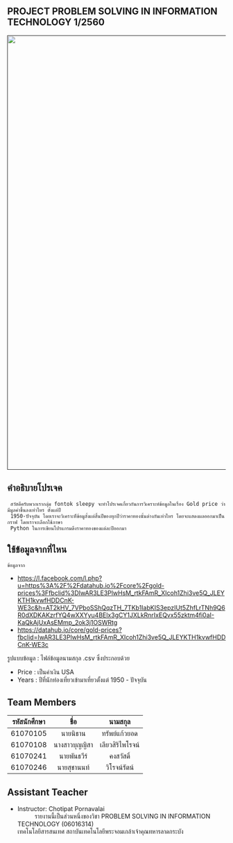 <h2>PROJECT PROBLEM SOLVING IN INFORMATION TECHNOLOGY 1/2560</h2>
<a href=""><img src="gold-price.jpg" width="1000px"></a><br>

 ## คำอธิบายโปรเจค
     สวัสดึครับพวกเรากลุ่ม fontok sleepy จะทำโปรเจคเกี่ยวกันการวิเคราะห์ข้อมูลในเรื่อง Gold price ว่ามีมูลค่าขึ้นลงเท่าไหร ตั้งแต่ปี 
     1950-ปัจจุบัน โดยเราจะวิเคราะห็ข้อมูลั้งแต่สิ้นปีของทุกปีว่าราคาทองนั้นต่างกันเท่าไหร โดยจะแสดงผลออกมาเป็นกราฟ โดยเราจะเลือกใช้ภาษา
     Python ในการเขียนโปรแกรมดึงราคาทองของแต่ละปีออกมา
 
 ## ใช้ข้อมูลจากที่ไหน 
    ข้อมูลจาก
  - https://l.facebook.com/l.php?u=https%3A%2F%2Fdatahub.io%2Fcore%2Fgold-prices%3Ffbclid%3DIwAR3LE3PlwHsM_rtkFAmR_XIcoh1Zhi3ve5Q_JLEYKTH1kvwfHDDCnK-WE3c&h=AT2kHV_7VPboSShQqzTH_7TKb1IabKIS3epzIUt5ZhfLrTNh9Q6R0dXDKAKzrfYQ4wXXYyu4BElx3gCY1JXLkRnrIxEQvx55zktm4fi0aI-KaQkAjUxAsEMmp_2ok3j1OSWRtg
  - https://datahub.io/core/gold-prices?fbclid=IwAR3LE3PlwHsM_rtkFAmR_XIcoh1Zhi3ve5Q_JLEYKTH1kvwfHDDCnK-WE3c
  
   รูปแบบข้อมูล : ไฟล์ข้อมูลนามสกุล .csv ซึ่งประกอบด้วย
 - Price : เป็นค่าเงิน USA
 - Years : ปีที่นักท่องเที่ยวเข้ามาเที่ยวตั้งแต่ 1950 - ปัจจุบัน
 
 ## Team Members
| รหัสนักศึกษา | ชื่อ | นามสกุล |
|:-:| :-------------: |:----------:|
 |  61070105    | นายนิธาน | ทรัพย์แก้วยอด |
 |  61070108    | นางสาวบุญญิสา | เลียวสิริไพโรจน์ |
 |  61070241    | นายพันธวีร์ | คงสวัสดิ์ |
 |  61070246    | นายสุชานนท์ | วิโรจน์รัตน์ |
 
 ## Assistant Teacher
 - Instructor: Chotipat Pornavalai
 <br>&nbsp;&nbsp;&nbsp;&nbsp;&nbsp;&nbsp;&nbsp;&nbsp;&nbsp;&nbsp;รายงานนี้เป็นส่วนหนึ่งของวิชา PROBLEM SOLVING IN INFORMATION TECHNOLOGY (06016314)
 <br>เทคโนโลยีสารสนเทศ สถาบันเทคโนโลยีพระจอมเกล้าเจ้าคุณทหารลาดกระบัง 
